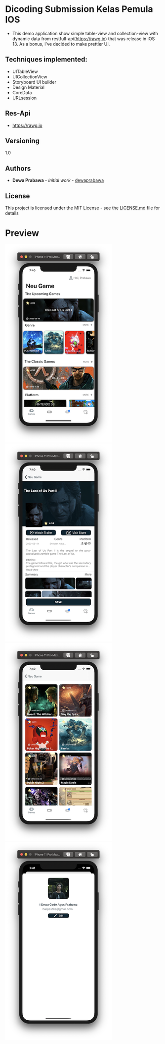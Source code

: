 
# Dicoding Submission Kelas Pemula IOS

* This demo application show simple table-view and collection-view with dynamic data from restfull-api(https://rawg.io) that was release in iOS 13. As a bonus, I've decided to make prettier UI.

## Techniques implemented:
* UITableView
* UICollectionView
* Storyboard UI builder
* Design Material
* CoreData
* URLsession

## Res-Api 
* https://rawg.io

## Versioning

1.0

## Authors

* **Dewa Prabawa** - *Initial work* - [dewaprabawa](https://github.com/dewaprabawa)


## License

This project is licensed under the MIT License - see the [LICENSE.md](LICENSE.md) file for details
# Preview 

![](https://github.com/dewaprabawa/IOSfundamentalSubmission/blob/master/1.png) 
![](https://github.com/dewaprabawa/IOSfundamentalSubmission/blob/master/2.png)
![](https://github.com/dewaprabawa/IOSfundamentalSubmission/blob/master/3.png)
![](https://github.com/dewaprabawa/IOSfundamentalSubmission/blob/master/4.png)
